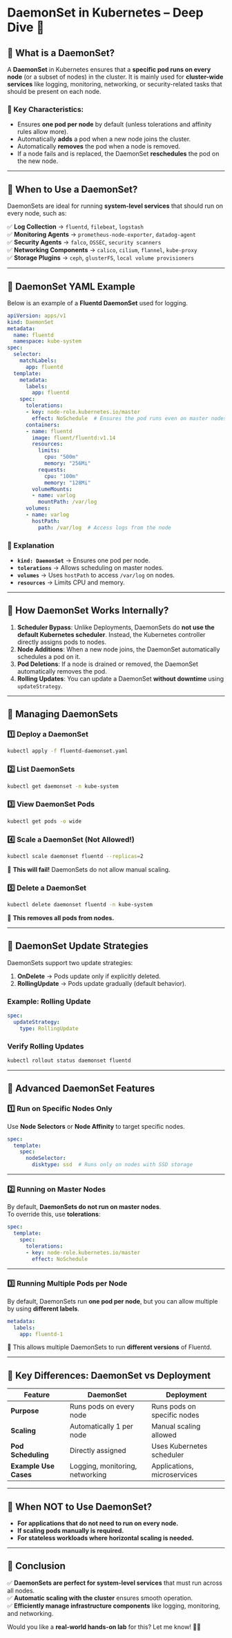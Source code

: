 # **DaemonSet in Kubernetes – Deep Dive 🚀**

## **🔹 What is a DaemonSet?**
A **DaemonSet** in Kubernetes ensures that a **specific pod runs on every node** (or a subset of nodes) in the cluster. It is mainly used for **cluster-wide services** like logging, monitoring, networking, or security-related tasks that should be present on each node.

### **📌 Key Characteristics:**
- Ensures **one pod per node** by default (unless tolerations and affinity rules allow more).
- Automatically **adds** a pod when a new node joins the cluster.
- Automatically **removes** the pod when a node is removed.
- If a node fails and is replaced, the DaemonSet **reschedules** the pod on the new node.

---

## **🔹 When to Use a DaemonSet?**
DaemonSets are ideal for running **system-level services** that should run on every node, such as:

✅ **Log Collection** → `fluentd`, `filebeat`, `logstash`  
✅ **Monitoring Agents** → `prometheus-node-exporter`, `datadog-agent`  
✅ **Security Agents** → `falco`, `OSSEC`, `security scanners`  
✅ **Networking Components** → `calico`, `cilium`, `flannel`, `kube-proxy`  
✅ **Storage Plugins** → `ceph`, `glusterFS`, `local volume provisioners`  

---

## **🔹 DaemonSet YAML Example**
Below is an example of a **Fluentd DaemonSet** used for logging.

```yaml
apiVersion: apps/v1
kind: DaemonSet
metadata:
  name: fluentd
  namespace: kube-system
spec:
  selector:
    matchLabels:
      app: fluentd
  template:
    metadata:
      labels:
        app: fluentd
    spec:
      tolerations:
      - key: node-role.kubernetes.io/master
        effect: NoSchedule  # Ensures the pod runs even on master nodes
      containers:
      - name: fluentd
        image: fluent/fluentd:v1.14
        resources:
          limits:
            cpu: "500m"
            memory: "256Mi"
          requests:
            cpu: "100m"
            memory: "128Mi"
        volumeMounts:
        - name: varlog
          mountPath: /var/log
      volumes:
      - name: varlog
        hostPath:
          path: /var/log  # Access logs from the node
```

### **📌 Explanation**
- **`kind: DaemonSet`** → Ensures one pod per node.
- **`tolerations`** → Allows scheduling on master nodes.
- **`volumes`** → Uses `hostPath` to access `/var/log` on nodes.
- **`resources`** → Limits CPU and memory.

---

## **🔹 How DaemonSet Works Internally?**
1. **Scheduler Bypass**: Unlike Deployments, DaemonSets do **not use the default Kubernetes scheduler**. Instead, the Kubernetes controller directly assigns pods to nodes.
2. **Node Additions**: When a new node joins, the DaemonSet automatically schedules a pod on it.
3. **Pod Deletions**: If a node is drained or removed, the DaemonSet automatically removes the pod.
4. **Rolling Updates**: You can update a DaemonSet **without downtime** using `updateStrategy`.

---

## **🔹 Managing DaemonSets**
### **1️⃣ Deploy a DaemonSet**
```bash
kubectl apply -f fluentd-daemonset.yaml
```

### **2️⃣ List DaemonSets**
```bash
kubectl get daemonset -n kube-system
```

### **3️⃣ View DaemonSet Pods**
```bash
kubectl get pods -o wide
```

### **4️⃣ Scale a DaemonSet (Not Allowed!)**
```bash
kubectl scale daemonset fluentd --replicas=2
```
📌 **This will fail!** DaemonSets do not allow manual scaling.

### **5️⃣ Delete a DaemonSet**
```bash
kubectl delete daemonset fluentd -n kube-system
```
📌 **This removes all pods from nodes.**

---

## **🔹 DaemonSet Update Strategies**
DaemonSets support two update strategies:
1. **OnDelete** → Pods update only if explicitly deleted.
2. **RollingUpdate** → Pods update gradually (default behavior).

### **Example: Rolling Update**
```yaml
spec:
  updateStrategy:
    type: RollingUpdate
```

### **Verify Rolling Updates**
```bash
kubectl rollout status daemonset fluentd
```

---

## **🔹 Advanced DaemonSet Features**
### **1️⃣ Run on Specific Nodes Only**
Use **Node Selectors** or **Node Affinity** to target specific nodes.

```yaml
spec:
  template:
    spec:
      nodeSelector:
        disktype: ssd  # Runs only on nodes with SSD storage
```

---

### **2️⃣ Running on Master Nodes**
By default, **DaemonSets do not run on master nodes**.  
To override this, use **tolerations**:

```yaml
spec:
  template:
    spec:
      tolerations:
      - key: node-role.kubernetes.io/master
        effect: NoSchedule
```

---

### **3️⃣ Running Multiple Pods per Node**
By default, DaemonSets run **one pod per node**, but you can allow multiple by using **different labels**.

```yaml
metadata:
  labels:
    app: fluentd-1
```
📌 This allows multiple DaemonSets to run **different versions** of Fluentd.

---

## **🔹 Key Differences: DaemonSet vs Deployment**
| Feature | DaemonSet | Deployment |
|---------|-----------|------------|
| **Purpose** | Runs pods on every node | Runs pods on specific nodes |
| **Scaling** | Automatically 1 per node | Manual scaling allowed |
| **Pod Scheduling** | Directly assigned | Uses Kubernetes scheduler |
| **Example Use Cases** | Logging, monitoring, networking | Applications, microservices |

---

## **🔹 When NOT to Use DaemonSet?**
- **For applications that do not need to run on every node.**  
- **If scaling pods manually is required.**  
- **For stateless workloads where horizontal scaling is needed.**  

---

## **🔹 Conclusion**
✅ **DaemonSets are perfect for system-level services** that must run across all nodes.  
✅ **Automatic scaling with the cluster** ensures smooth operation.  
✅ **Efficiently manage infrastructure components** like logging, monitoring, and networking.  

Would you like a **real-world hands-on lab** for this? Let me know! 🚀🔥
